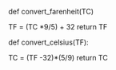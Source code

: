 def convert_farenheit(TC)

  TF = (TC *9/5) + 32
  return TF

def convert_celsius(TF):

TC = (TF -32)*(5/9)
  return TC
  
